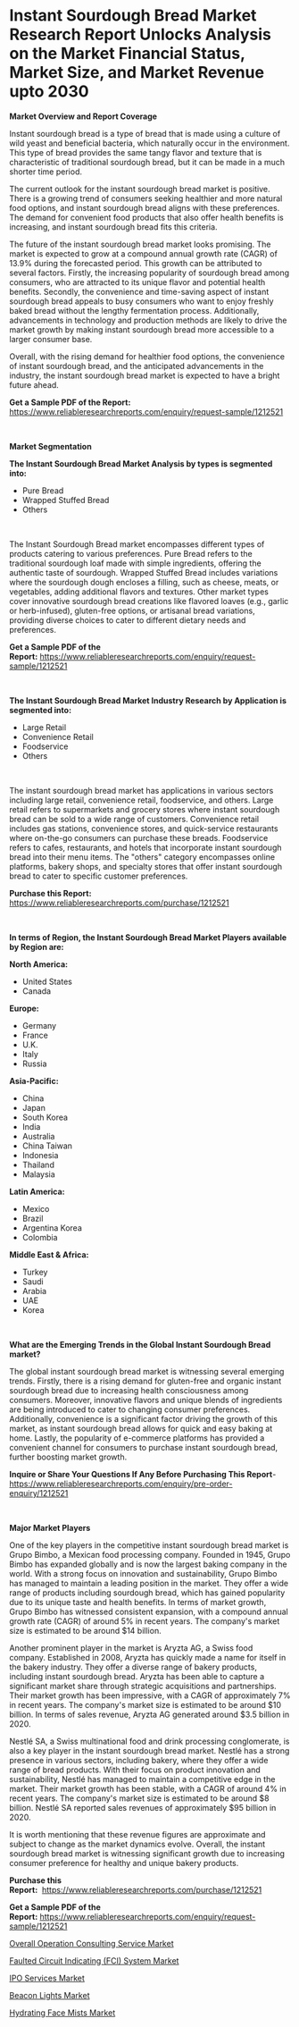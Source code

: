 <p><h1>Instant Sourdough Bread Market Research Report Unlocks Analysis on the Market Financial Status, Market Size, and Market Revenue upto 2030</h1></p><p><strong>Market Overview and Report Coverage</strong></p>
<p><p>Instant sourdough bread is a type of bread that is made using a culture of wild yeast and beneficial bacteria, which naturally occur in the environment. This type of bread provides the same tangy flavor and texture that is characteristic of traditional sourdough bread, but it can be made in a much shorter time period.</p><p>The current outlook for the instant sourdough bread market is positive. There is a growing trend of consumers seeking healthier and more natural food options, and instant sourdough bread aligns with these preferences. The demand for convenient food products that also offer health benefits is increasing, and instant sourdough bread fits this criteria.</p><p>The future of the instant sourdough bread market looks promising. The market is expected to grow at a compound annual growth rate (CAGR) of 13.9% during the forecasted period. This growth can be attributed to several factors. Firstly, the increasing popularity of sourdough bread among consumers, who are attracted to its unique flavor and potential health benefits. Secondly, the convenience and time-saving aspect of instant sourdough bread appeals to busy consumers who want to enjoy freshly baked bread without the lengthy fermentation process. Additionally, advancements in technology and production methods are likely to drive the market growth by making instant sourdough bread more accessible to a larger consumer base.</p><p>Overall, with the rising demand for healthier food options, the convenience of instant sourdough bread, and the anticipated advancements in the industry, the instant sourdough bread market is expected to have a bright future ahead.</p></p>
<p><strong>Get a Sample PDF of the Report:</strong> <a href="https://www.reliableresearchreports.com/enquiry/request-sample/1212521">https://www.reliableresearchreports.com/enquiry/request-sample/1212521</a></p>
<p>&nbsp;</p>
<p><strong>Market Segmentation</strong></p>
<p><strong>The Instant Sourdough Bread Market Analysis by types is segmented into:</strong></p>
<p><ul><li>Pure Bread</li><li>Wrapped Stuffed Bread</li><li>Others</li></ul></p>
<p>&nbsp;</p>
<p><p>The Instant Sourdough Bread market encompasses different types of products catering to various preferences. Pure Bread refers to the traditional sourdough loaf made with simple ingredients, offering the authentic taste of sourdough. Wrapped Stuffed Bread includes variations where the sourdough dough encloses a filling, such as cheese, meats, or vegetables, adding additional flavors and textures. Other market types cover innovative sourdough bread creations like flavored loaves (e.g., garlic or herb-infused), gluten-free options, or artisanal bread variations, providing diverse choices to cater to different dietary needs and preferences.</p></p>
<p><strong>Get a Sample PDF of the Report:</strong>&nbsp;<a href="https://www.reliableresearchreports.com/enquiry/request-sample/1212521">https://www.reliableresearchreports.com/enquiry/request-sample/1212521</a></p>
<p>&nbsp;</p>
<p><strong>The Instant Sourdough Bread Market Industry Research by Application is segmented into:</strong></p>
<p><ul><li>Large Retail</li><li>Convenience Retail</li><li>Foodservice</li><li>Others</li></ul></p>
<p>&nbsp;</p>
<p><p>The instant sourdough bread market has applications in various sectors including large retail, convenience retail, foodservice, and others. Large retail refers to supermarkets and grocery stores where instant sourdough bread can be sold to a wide range of customers. Convenience retail includes gas stations, convenience stores, and quick-service restaurants where on-the-go consumers can purchase these breads. Foodservice refers to cafes, restaurants, and hotels that incorporate instant sourdough bread into their menu items. The "others" category encompasses online platforms, bakery shops, and specialty stores that offer instant sourdough bread to cater to specific customer preferences.</p></p>
<p><strong>Purchase this Report:</strong>&nbsp; <a href="https://www.reliableresearchreports.com/purchase/1212521">https://www.reliableresearchreports.com/purchase/1212521</a></p>
<p>&nbsp;</p>
<p><strong>In terms of Region, the Instant Sourdough Bread Market Players available by Region are:</strong></p>
<p>
    <p> <strong> North America: </strong>
        <ul>
            <li>United States</li>
            <li>Canada</li>
        </ul>
        </p> 
    <p> <strong> Europe: </strong>
        <ul>
            <li>Germany</li>
            <li>France</li>
            <li>U.K.</li>
            <li>Italy</li>
            <li>Russia</li>
        </ul>
        </p> 
    <p> <strong> Asia-Pacific: </strong>
        <ul>
            <li>China</li>
            <li>Japan</li>
            <li>South Korea</li>
            <li>India</li>
            <li>Australia</li>
            <li>China Taiwan</li>
            <li>Indonesia</li>
            <li>Thailand</li>
            <li>Malaysia</li>
        </ul>
        </p> 
    <p> <strong> Latin America: </strong>
        <ul>
            <li>Mexico</li>
            <li>Brazil</li>
            <li>Argentina Korea</li>
            <li>Colombia</li>
        </ul>
        </p> 
    <p> <strong> Middle East & Africa: </strong>
        <ul>
            <li>Turkey</li>
            <li>Saudi</li>
            <li>Arabia</li>
            <li>UAE</li>
            <li>Korea</li>
        </ul>
    </p>
    </p>
<p>&nbsp;</p>
<p><strong>What are the Emerging Trends in the Global Instant Sourdough Bread market?</strong></p>
<p><p>The global instant sourdough bread market is witnessing several emerging trends. Firstly, there is a rising demand for gluten-free and organic instant sourdough bread due to increasing health consciousness among consumers. Moreover, innovative flavors and unique blends of ingredients are being introduced to cater to changing consumer preferences. Additionally, convenience is a significant factor driving the growth of this market, as instant sourdough bread allows for quick and easy baking at home. Lastly, the popularity of e-commerce platforms has provided a convenient channel for consumers to purchase instant sourdough bread, further boosting market growth.</p></p>
<p><strong>Inquire or Share Your Questions If Any Before Purchasing This Report</strong>- <a href="https://www.reliableresearchreports.com/enquiry/pre-order-enquiry/1212521">https://www.reliableresearchreports.com/enquiry/pre-order-enquiry/1212521</a></p>
<p>&nbsp;</p>
<p><strong>Major Market Players</strong></p>
<p><p>One of the key players in the competitive instant sourdough bread market is Grupo Bimbo, a Mexican food processing company. Founded in 1945, Grupo Bimbo has expanded globally and is now the largest baking company in the world. With a strong focus on innovation and sustainability, Grupo Bimbo has managed to maintain a leading position in the market. They offer a wide range of products including sourdough bread, which has gained popularity due to its unique taste and health benefits. In terms of market growth, Grupo Bimbo has witnessed consistent expansion, with a compound annual growth rate (CAGR) of around 5% in recent years. The company's market size is estimated to be around $14 billion.</p><p>Another prominent player in the market is Aryzta AG, a Swiss food company. Established in 2008, Aryzta has quickly made a name for itself in the bakery industry. They offer a diverse range of bakery products, including instant sourdough bread. Aryzta has been able to capture a significant market share through strategic acquisitions and partnerships. Their market growth has been impressive, with a CAGR of approximately 7% in recent years. The company's market size is estimated to be around $10 billion. In terms of sales revenue, Aryzta AG generated around $3.5 billion in 2020.</p><p>Nestlé SA, a Swiss multinational food and drink processing conglomerate, is also a key player in the instant sourdough bread market. Nestlé has a strong presence in various sectors, including bakery, where they offer a wide range of bread products. With their focus on product innovation and sustainability, Nestlé has managed to maintain a competitive edge in the market. Their market growth has been stable, with a CAGR of around 4% in recent years. The company's market size is estimated to be around $8 billion. Nestlé SA reported sales revenues of approximately $95 billion in 2020.</p><p>It is worth mentioning that these revenue figures are approximate and subject to change as the market dynamics evolve. Overall, the instant sourdough bread market is witnessing significant growth due to increasing consumer preference for healthy and unique bakery products.</p></p>
<p><strong>Purchase this Report:</strong>&nbsp;&nbsp;<a href="https://www.reliableresearchreports.com/purchase/1212521">https://www.reliableresearchreports.com/purchase/1212521</a></p>
<p></p>
<p><strong>Get a Sample PDF of the Report:</strong>&nbsp;<a href="https://www.reliableresearchreports.com/enquiry/request-sample/1212521">https://www.reliableresearchreports.com/enquiry/request-sample/1212521</a></p>
<p><p><a href="https://www.linkedin.com/pulse/overall-operation-consulting-service-market-size-growth/">Overall Operation Consulting Service Market</a></p><p><a href="https://github.com/Paul14Anderson63/Market-Research-Report-List-1/blob/main/faulted-circuit-indicating-fci-system-market.md">Faulted Circuit Indicating (FCI) System Market</a></p><p><a href="https://www.linkedin.com/pulse/ipo-services-market-challenges-opportunities-growth-drivers/">IPO Services Market</a></p><p><a href="https://medium.com/@truly.fight.must/beacon-lights-market-size-growth-forecast-2023-2030-54febd911faf">Beacon Lights Market</a></p><p><a href="https://github.com/aasishrp01/Market-Research-Report-List-1/blob/main/hydrating-face-mists-market.md">Hydrating Face Mists Market</a></p></p>